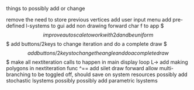 things to possibly add or change

remove the need to store previous vertices
add user input menu
add pre-defined l-systems to gui
add non drawing forward char f to app
$$$ improve autoscale to work with 2d and be uniform
$$$ add buttons/2keys to change iteration and do a complete draw
$$$ add buttons/2keys to change the angle and do a complete draw
$$$ make all nextiteration calls to happen in main display loop
 L-> add making polygons in nextiteration func
      ^== add silet draw forward
allow multi-branching to be toggled off, should save on system resources
possibly add stochastic lsystems
possibly possibly add parametric lsystems
